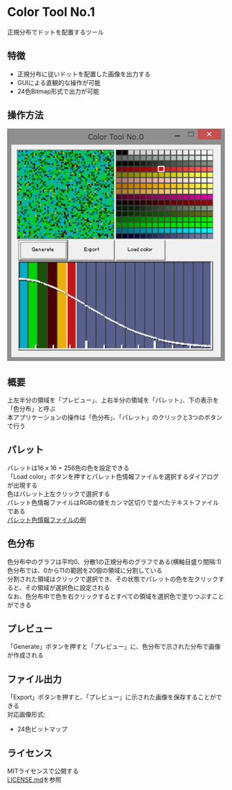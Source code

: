 ﻿Color Tool No.1
====
正規分布でドットを配置するツール

特徴
----

 * 正規分布に従いドットを配置した画像を出力する
 * GUIによる直観的な操作が可能
 * 24色Bitmap形式で出力が可能

操作方法
----
<img src="doc/screenshot.png" title="screen_shot"><br>

概要
------
上左半分の領域を「プレビュー」、上右半分の領域を「パレット」、下の表示を「色分布」と呼ぶ<br>
本アプリケーションの操作は「色分布」、「パレット」のクリックと3つのボタンで行う

パレット
------
パレットは16 x 16 = 256色の色を設定できる<br>
「Load color」ボタンを押すとパレット色情報ファイルを選択するダイアログが出現する<br>
色はパレット上左クリックで選択する<br>
パレット色情報ファイルはRGBの値をカンマ区切りで並べたテキストファイルである<br>
[パレット色情報ファイルの例](./sample/color.txt)<br>

色分布
------
色分布中のグラフは平均0、分散1の正規分布のグラフである(横軸目盛り間隔:1)<br>
色分布では、0から11の範囲を20個の領域に分割している<br>
分割された領域はクリックで選択でき、その状態でパレットの色を左クリックすると、その領域が選択色に設定される<br>
なお、色分布中で色を右クリックするとすべての領域を選択色で塗りつぶすことができる<br>

プレビュー
------
「Generate」ボタンを押すと「プレビュー」に、色分布で示された分布で画像が作成される<br>

ファイル出力
------
「Export」ボタンを押すと、「プレビュー」に示された画像を保存することができる<br>
対応画像形式:<br>
 * 24色ビットマップ

ライセンス
----
MITライセンスで公開する<br>
[LICENSE.md](LICENSE.md)を参照<br>
